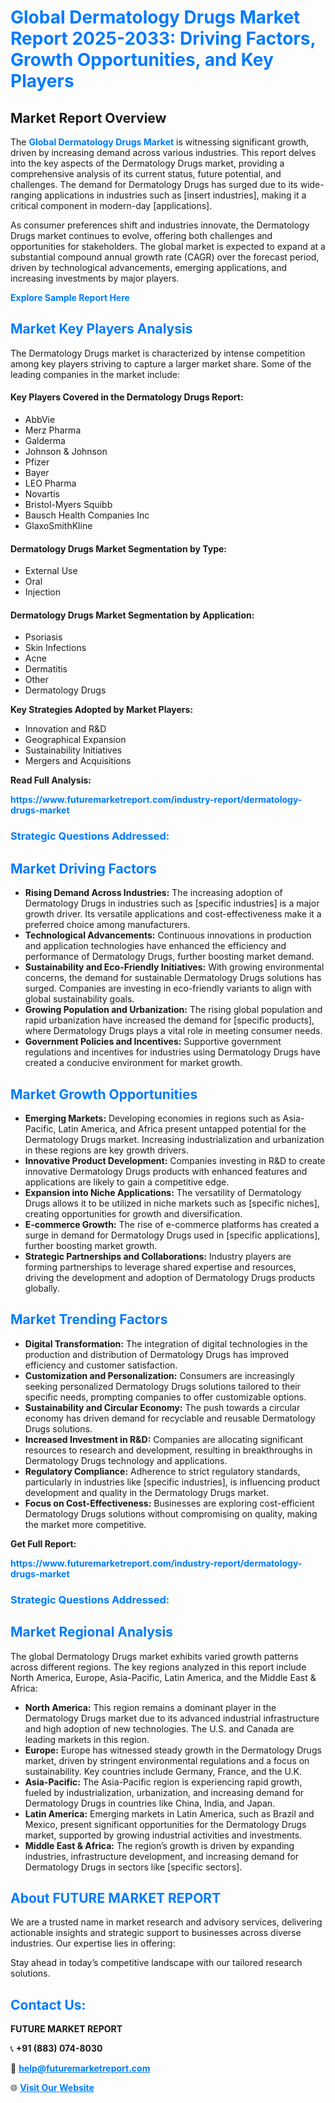 <h1 style="color: #007BFF;">Global Dermatology Drugs Market Report 2025-2033: Driving Factors, Growth Opportunities, and Key Players</h1>

<section id="overview">
<h2>Market Report Overview</h2>
<p>The <a href="https://www.futuremarketreport.com/industry-report/dermatology-drugs-market" style="color: #007BFF; text-decoration: none;"><strong>Global Dermatology Drugs Market</strong></a> is witnessing significant growth, driven by increasing demand across various industries. This report delves into the key aspects of the Dermatology Drugs market, providing a comprehensive analysis of its current status, future potential, and challenges. The demand for Dermatology Drugs has surged due to its wide-ranging applications in industries such as [insert industries], making it a critical component in modern-day [applications].</p>
<p>As consumer preferences shift and industries innovate, the Dermatology Drugs market continues to evolve, offering both challenges and opportunities for stakeholders. The global market is expected to expand at a substantial compound annual growth rate (CAGR) over the forecast period, driven by technological advancements, emerging applications, and increasing investments by major players.</p>
</section>

<section id="overview">
<p><a href="https://www.futuremarketreport.com/request-sample/reportId=122630" style="color: #007BFF; text-decoration: none;"><strong>Explore Sample Report Here</strong></a></p>
</section>

<section id="key-players">
<h2 style="color: #007BFF;">Market Key Players Analysis</h2>
<p>The Dermatology Drugs market is characterized by intense competition among key players striving to capture a larger market share. Some of the leading companies in the market include:</p>
<h4>Key Players Covered in the Dermatology Drugs Report:</h4>
<ul><li>AbbVie</li><li>Merz Pharma</li><li>Galderma</li><li>Johnson &amp; Johnson</li><li>Pfizer</li><li>Bayer</li><li>LEO Pharma</li><li>Novartis</li><li>Bristol-Myers Squibb</li><li>Bausch Health Companies Inc</li><li>GlaxoSmithKline</li></ul>
<h4>Dermatology Drugs Market Segmentation by Type:</h4>
<ul><li>External Use</li><li>Oral</li><li>Injection</li></ul>

<h4>Dermatology Drugs Market Segmentation by Application:</h4>
<ul><li>Psoriasis</li><li>Skin Infections</li><li>Acne</li><li>Dermatitis</li><li>Other</li><li>Dermatology Drugs</li></ul>
<p><strong>Key Strategies Adopted by Market Players:</strong></p>
<ul>
<li>Innovation and R&D</li>
<li>Geographical Expansion</li>
<li>Sustainability Initiatives</li>
<li>Mergers and Acquisitions</li>
</ul>
</section>

<section>
<p><strong>Read Full Analysis: </strong></p><a href="https://www.futuremarketreport.com/industry-report/dermatology-drugs-market" style="color: #007BFF; text-decoration: none;"><strong>https://www.futuremarketreport.com/industry-report/dermatology-drugs-market</strong></a>
<h3 style="color: #007BFF;">Strategic Questions Addressed:</h3>
</section>

<section id="driving-factors">
<h2 style="color: #007BFF;">Market Driving Factors</h2>
<ul>
<li><strong>Rising Demand Across Industries:</strong> The increasing adoption of Dermatology Drugs in industries such as [specific industries] is a major growth driver. Its versatile applications and cost-effectiveness make it a preferred choice among manufacturers.</li>
<li><strong>Technological Advancements:</strong> Continuous innovations in production and application technologies have enhanced the efficiency and performance of Dermatology Drugs, further boosting market demand.</li>
<li><strong>Sustainability and Eco-Friendly Initiatives:</strong> With growing environmental concerns, the demand for sustainable Dermatology Drugs solutions has surged. Companies are investing in eco-friendly variants to align with global sustainability goals.</li>
<li><strong>Growing Population and Urbanization:</strong> The rising global population and rapid urbanization have increased the demand for [specific products], where Dermatology Drugs plays a vital role in meeting consumer needs.</li>
<li><strong>Government Policies and Incentives:</strong> Supportive government regulations and incentives for industries using Dermatology Drugs have created a conducive environment for market growth.</li>
</ul>
</section>

<section id="growth-opportunities">
<h2 style="color: #007BFF;">Market Growth Opportunities</h2>
<ul>
<li><strong>Emerging Markets:</strong> Developing economies in regions such as Asia-Pacific, Latin America, and Africa present untapped potential for the Dermatology Drugs market. Increasing industrialization and urbanization in these regions are key growth drivers.</li>
<li><strong>Innovative Product Development:</strong> Companies investing in R&D to create innovative Dermatology Drugs products with enhanced features and applications are likely to gain a competitive edge.</li>
<li><strong>Expansion into Niche Applications:</strong> The versatility of Dermatology Drugs allows it to be utilized in niche markets such as [specific niches], creating opportunities for growth and diversification.</li>
<li><strong>E-commerce Growth:</strong> The rise of e-commerce platforms has created a surge in demand for Dermatology Drugs used in [specific applications], further boosting market growth.</li>
<li><strong>Strategic Partnerships and Collaborations:</strong> Industry players are forming partnerships to leverage shared expertise and resources, driving the development and adoption of Dermatology Drugs products globally.</li>
</ul>
</section>

<section id="trending-factors">
<h2 style="color: #007BFF;">Market Trending Factors</h2>
<ul>
<li><strong>Digital Transformation:</strong> The integration of digital technologies in the production and distribution of Dermatology Drugs has improved efficiency and customer satisfaction.</li>
<li><strong>Customization and Personalization:</strong> Consumers are increasingly seeking personalized Dermatology Drugs solutions tailored to their specific needs, prompting companies to offer customizable options.</li>
<li><strong>Sustainability and Circular Economy:</strong> The push towards a circular economy has driven demand for recyclable and reusable Dermatology Drugs solutions.</li>
<li><strong>Increased Investment in R&D:</strong> Companies are allocating significant resources to research and development, resulting in breakthroughs in Dermatology Drugs technology and applications.</li>
<li><strong>Regulatory Compliance:</strong> Adherence to strict regulatory standards, particularly in industries like [specific industries], is influencing product development and quality in the Dermatology Drugs market.</li>
<li><strong>Focus on Cost-Effectiveness:</strong> Businesses are exploring cost-efficient Dermatology Drugs solutions without compromising on quality, making the market more competitive.</li>
</ul>
</section>

<section>
<p><strong>Get Full Report: </strong></p><a href="https://www.futuremarketreport.com/industry-report/dermatology-drugs-market" style="color: #007BFF; text-decoration: none;"><strong>https://www.futuremarketreport.com/industry-report/dermatology-drugs-market</strong></a>
<h3 style="color: #007BFF;">Strategic Questions Addressed:</h3>
</section>


<section id="regional-analysis">
<h2 style="color: #007BFF;">Market Regional Analysis</h2>
<p>The global Dermatology Drugs market exhibits varied growth patterns across different regions. The key regions analyzed in this report include North America, Europe, Asia-Pacific, Latin America, and the Middle East & Africa:</p>
<ul>
<li><strong>North America:</strong> This region remains a dominant player in the Dermatology Drugs market due to its advanced industrial infrastructure and high adoption of new technologies. The U.S. and Canada are leading markets in this region.</li>
<li><strong>Europe:</strong> Europe has witnessed steady growth in the Dermatology Drugs market, driven by stringent environmental regulations and a focus on sustainability. Key countries include Germany, France, and the U.K.</li>
<li><strong>Asia-Pacific:</strong> The Asia-Pacific region is experiencing rapid growth, fueled by industrialization, urbanization, and increasing demand for Dermatology Drugs in countries like China, India, and Japan.</li>
<li><strong>Latin America:</strong> Emerging markets in Latin America, such as Brazil and Mexico, present significant opportunities for the Dermatology Drugs market, supported by growing industrial activities and investments.</li>
<li><strong>Middle East & Africa:</strong> The region’s growth is driven by expanding industries, infrastructure development, and increasing demand for Dermatology Drugs in sectors like [specific sectors].</li>
</ul>
</section>

<footer>
<h2 style="color: #007BFF;">About FUTURE MARKET REPORT</h2>
<p>We are a trusted name in market research and advisory services, delivering actionable insights and strategic support to businesses across diverse industries. Our expertise lies in offering:</p>

<p>Stay ahead in today’s competitive landscape with our tailored research solutions.</p>

<h2 style="color: #007BFF;">Contact Us:</h2>
<p><strong>FUTURE MARKET REPORT</strong></p>
<p>📞 <strong>+91 (883) 074-8030</strong></p>
<p>📧 <strong><a href="mailto:help@futuremarketreport.com" style="color: #007BFF;">help@futuremarketreport.com</a></strong></p>
<p>🌐 <strong><a href="https://www.futuremarketreport.com/" style="color: #007BFF;">Visit Our Website</a></strong></p>
</footer>
